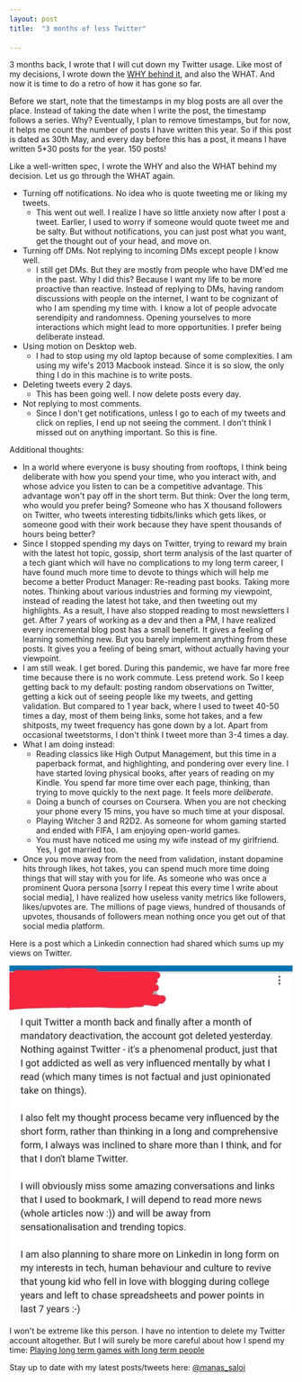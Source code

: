 ```yaml
---
layout: post
title:  "3 months of less Twitter"

---
```


3 months back, I wrote that I will cut down my Twitter usage. Like most of my decisions, I wrote down the [WHY behind it](https://manassaloi.com/2020/04/17/cutting-down-twitter.html), and also the WHAT. And now it is time to do a retro of how it has gone so far.

Before we start, note that the timestamps in my blog posts are all over the place. Instead of taking the date when I write the post, the timestamp follows a series. Why? Eventually, I plan to remove timestamps, but for now, it helps me count the number of posts I have written this year. So if this post is dated as 30th May, and every day before this has a post, it means I have written 5*30 posts for the year. 150 posts!

Like a well-written spec, I wrote the WHY and also the WHAT behind my decision. Let us go through the WHAT again.
- Turning off notifications. No idea who is quote tweeting me or liking my tweets.
  - This went out well. I realize I have so little anxiety now after I post a tweet. Earlier, I used to worry if someone would quote tweet me and be salty. But without notifications, you can just post what you want, get the thought out of your head, and move on.
- Turning off DMs. Not replying to incoming DMs except people I know well.
  - I still get DMs. But they are mostly from people who have DM'ed me in the past. Why I did this? Because I want my life to be more proactive than reactive. Instead of replying to DMs, having random discussions with people on the internet, I want to be cognizant of who I am spending my time with. I know a lot of people advocate serendipity and randomness. Opening yourselves to more interactions which might lead to more opportunities. I prefer being deliberate instead.
- Using motion on Desktop web.
  - I had to stop using my old laptop because of some complexities. I am using my wife's 2013 Macbook instead. Since it is so slow, the only thing I do in this machine is to write posts.
- Deleting tweets every 2 days.
  - This has been going well. I now delete posts every day.
- Not replying to most comments.
  - Since I don't get notifications, unless I go to each of my tweets and click on replies, I end up not seeing the comment. I don't think I missed out on anything important. So this is fine.

Additional thoughts:

- In a world where everyone is busy shouting from rooftops, I think being deliberate with how you spend your time, who you interact with, and whose advice you listen to can be a competitive advantage. This advantage won't pay off in the short term. But think: Over the long term, who would you prefer being? Someone who has X thousand followers on Twitter, who tweets interesting tidbits/links which gets likes, or someone good with their work because they have spent thousands of hours being better?
- Since I stopped spending my days on Twitter, trying to reward my brain with the latest hot topic, gossip, short term analysis of the last quarter of a tech giant which will have no complications to my long term career, I have found much more time to devote to things which will help me become a better Product Manager: Re-reading past books. Taking more notes. Thinking about various industries and forming my viewpoint, instead of reading the latest hot take, and then tweeting out my highlights. As a result, I have also stopped reading to most newsletters I get. After 7 years of working as a dev and then a PM, I have realized every incremental blog post has a small benefit. It gives a feeling of learning something new. But you barely implement anything from these posts. It gives you a feeling of being smart, without actually having your viewpoint.
- I am still weak. I get bored. During this pandemic, we have far more free time because there is no work commute. Less pretend work. So I keep getting back to my default: posting random observations on Twitter, getting a kick out of seeing people like my tweets, and getting validation. But compared to 1 year back, where I used to tweet 40-50 times a day, most of them being links, some hot takes, and a few shitposts, my tweet frequency has gone down by a lot. Apart from occasional tweetstorms, I don't think I tweet more than 3-4 times a day.
- What I am doing instead:
  - Reading classics like High Output Management, but this time in a paperback format, and highlighting, and pondering over every line. I have started loving physical books, after years of reading on my Kindle. You spend far more time over each page, thinking, than trying to move quickly to the next page. It feels more *deliberate*.
  - Doing a bunch of courses on Coursera. When you are not checking your phone every 15 mins, you have so much time at your disposal.
  - Playing Witcher 3 and R2D2. As someone for whom gaming started and ended with FIFA, I am enjoying open-world games.
  - You must have noticed me using my wife instead of my girlfriend. Yes, I got married too.
- Once you move away from the need from validation, instant dopamine hits through likes, hot takes, you can spend much more time doing things that will stay with you for life. As someone who was once a prominent Quora persona [sorry I repeat this every time I write about social media], I have realized how useless vanity metrics like followers, likes/upvotes are. The millions of page views, hundred of thousands of upvotes, thousands of followers mean nothing once you get out of that social media platform.

Here is a post which a Linkedin connection had shared which sums up my views on Twitter.

![Twitter comment](/assets/img/twitter_comment.png)

I won't be extreme like this person. I have no intention to delete my Twitter account altogether. But I will surely be more careful about how I spend my time: [Playing long term games with long term people](https://nav.al/long-term)

Stay up to date with my latest posts/tweets here: [@manas_saloi](http://twitter.com/manas_saloi)
